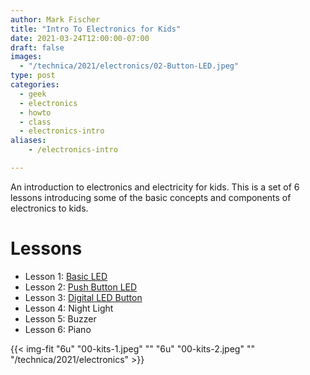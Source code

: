 ```yaml
---
author: Mark Fischer
title: "Intro To Electronics for Kids"
date: 2021-03-24T12:00:00-07:00
draft: false
images:
  - "/technica/2021/electronics/02-Button-LED.jpeg"
type: post
categories:
  - geek
  - electronics
  - howto
  - class
  - electronics-intro
aliases:
    - /electronics-intro

---
```


An introduction to electronics and electricity for kids. This is a set of 6 lessons introducing some of the basic concepts and components of electronics to kids. 

<!--more-->

# Lessons

* Lesson 1: [Basic LED](../electronics-01)
* Lesson 2: [Push Button LED](../electronics-02)
* Lesson 3: [Digital LED Button](../electronics-03)
* Lesson 4: Night Light
* Lesson 5: Buzzer
* Lesson 6: Piano


{{< img-fit
    "6u" "00-kits-1.jpeg" ""
    "6u" "00-kits-2.jpeg" ""
    "/technica/2021/electronics" >}}

